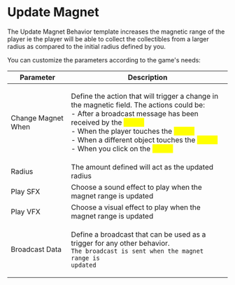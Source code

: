 # Update Magnet

The Update Magnet Behavior template increases the magnetic range of the player ie the player will be able to collect the collectibles from a larger radius as compared to the initial radius defined by you.

You can customize the parameters according to the game's needs:

| Parameter          | Description                                                                                                                                                                                                                                                                                                                                                                                                                               |
| ------------------ | ----------------------------------------------------------------------------------------------------------------------------------------------------------------------------------------------------------------------------------------------------------------------------------------------------------------------------------------------------------------------------------------------------------------------------------------- |
| Change Magnet When | <p>Define the action that will trigger a change in the magnetic field. The actions could be:<br>- After a broadcast message has been received by the <mark style="color:yellow;">object</mark><br>- When the player touches the <mark style="color:yellow;">object</mark><br>- When a different object touches the <mark style="color:yellow;">object</mark><br>- When you click on the <mark style="color:yellow;">object</mark><br></p> |
| Radius             | The amount defined will act as the updated radius                                                                                                                                                                                                                                                                                                                                                                                         |
| Play SFX           | Choose a sound effect to play when the magnet range is updated                                                                                                                                                                                                                                                                                                                                                                            |
| Play VFX           | Choose a visual effect to play when the magnet range is updated                                                                                                                                                                                                                                                                                                                                                                           |
| Broadcast Data     | <p>Define a broadcast that can be used as a trigger for any other behavior. <br><code>The broadcast is sent when the magnet range is updated</code></p>                                                                                                                                                                                                                                                                                   |
